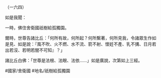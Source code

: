 （一六四）

如是我聞：

一時，佛住舍衛國祇樹給孤獨園。

爾時，世尊告諸比丘：「何所有故，何所起？何所繫著，何所見我，令諸眾生作如是見、如是說：『風不吹、火不燃、水不流、箭不射、懷妊不產、乳不搆、日月若出若沒、若明若闇不可知』？」

諸比丘白佛：「世尊是法根、法眼、法依……」如是廣說，次第如上三經。

#國家/舍衛國
#地名/祇樹給孤獨園

